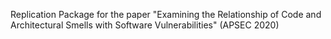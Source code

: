 Replication Package for the paper "Examining the Relationship of Code and Architectural Smells with Software Vulnerabilities" (APSEC 2020)
